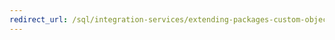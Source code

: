 ```yaml
---
redirect_url: /sql/integration-services/extending-packages-custom-objects/foreach-enumerator/developing-a-custom-foreach-enumerator
---
```

